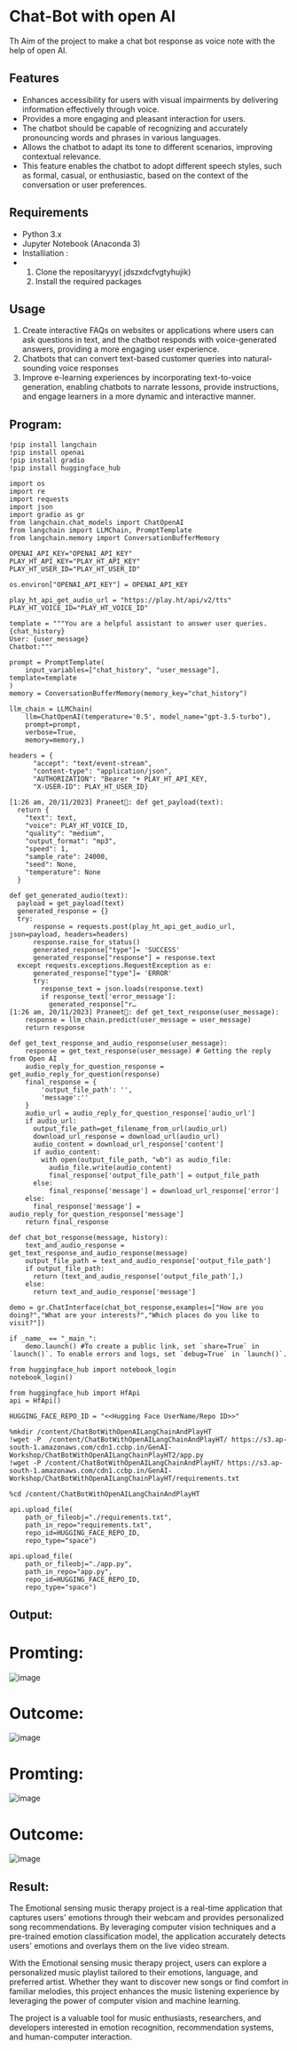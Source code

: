 # Chat-Bot with open AI
Th Aim of the project to make a chat bot response as voice note with the help of open AI.

## Features

- Enhances accessibility for users with visual impairments by delivering information effectively through voice.
- Provides a more engaging and pleasant interaction for users.
- The chatbot should be capable of recognizing and accurately pronouncing words and phrases in various languages.
- Allows the chatbot to adapt its tone to different scenarios, improving contextual relevance.
- This feature enables the chatbot to adopt different speech styles, such as formal, casual, or enthusiastic, based on the context of the conversation or user preferences.

## Requirements

- Python 3.x
- Jupyter Notebook (Anaconda 3)
-  Installiation :
-  1.	Clone the repositaryyy( jdszxdcfvgtyhujik)
   2.	Install the required packages

## Usage

1. Create interactive FAQs on websites or applications where users can ask questions in text, and the chatbot responds with voice-generated answers, providing a more engaging user experience.
2. Chatbots that can convert text-based customer queries into natural-sounding voice responses
3. Improve e-learning experiences by incorporating text-to-voice generation, enabling chatbots to narrate lessons, provide instructions, and engage learners in a more dynamic and interactive manner.

## Program:

```
!pip install langchain
!pip install openai
!pip install gradio
!pip install huggingface_hub

import os
import re
import requests
import json
import gradio as gr
from langchain.chat_models import ChatOpenAI
from langchain import LLMChain, PromptTemplate
from langchain.memory import ConversationBufferMemory

OPENAI_API_KEY="OPENAI_API_KEY"
PLAY_HT_API_KEY="PLAY_HT_API_KEY"
PLAY_HT_USER_ID="PLAY_HT_USER_ID"

os.environ["OPENAI_API_KEY"] = OPENAI_API_KEY

play_ht_api_get_audio_url = "https://play.ht/api/v2/tts"
PLAY_HT_VOICE_ID="PLAY_HT_VOICE_ID"

template = """You are a helpful assistant to answer user queries.
{chat_history}
User: {user_message}
Chatbot:"""

prompt = PromptTemplate(
    input_variables=["chat_history", "user_message"], template=template
)
memory = ConversationBufferMemory(memory_key="chat_history")

llm_chain = LLMChain(
    llm=ChatOpenAI(temperature='0.5', model_name="gpt-3.5-turbo"),
    prompt=prompt,
    verbose=True,
    memory=memory,)

headers = {
      "accept": "text/event-stream",
      "content-type": "application/json",
      "AUTHORIZATION": "Bearer "+ PLAY_HT_API_KEY,
      "X-USER-ID": PLAY_HT_USER_ID}

[1:26 am, 20/11/2023] Praneet💫: def get_payload(text):
  return {
    "text": text,
    "voice": PLAY_HT_VOICE_ID,
    "quality": "medium",
    "output_format": "mp3",
    "speed": 1,
    "sample_rate": 24000,
    "seed": None,
    "temperature": None
  }

def get_generated_audio(text):
  payload = get_payload(text)
  generated_response = {}
  try:
      response = requests.post(play_ht_api_get_audio_url, json=payload, headers=headers)
      response.raise_for_status()
      generated_response["type"]= 'SUCCESS'
      generated_response["response"] = response.text
  except requests.exceptions.RequestException as e:
      generated_response["type"]= 'ERROR'
      try:
        response_text = json.loads(response.text)
        if response_text['error_message']:
          generated_response["r…
[1:26 am, 20/11/2023] Praneet💫: def get_text_response(user_message):
    response = llm_chain.predict(user_message = user_message)
    return response

def get_text_response_and_audio_response(user_message):
    response = get_text_response(user_message) # Getting the reply from Open AI
    audio_reply_for_question_response = get_audio_reply_for_question(response)
    final_response = {
        'output_file_path': '',
        'message':''
    }
    audio_url = audio_reply_for_question_response['audio_url']
    if audio_url:
      output_file_path=get_filename_from_url(audio_url)
      download_url_response = download_url(audio_url)
      audio_content = download_url_response['content']
      if audio_content:
        with open(output_file_path, "wb") as audio_file:
          audio_file.write(audio_content)
          final_response['output_file_path'] = output_file_path
      else:
          final_response['message'] = download_url_response['error']
    else:
      final_response['message'] = audio_reply_for_question_response['message']
    return final_response

def chat_bot_response(message, history):
    text_and_audio_response = get_text_response_and_audio_response(message)
    output_file_path = text_and_audio_response['output_file_path']
    if output_file_path:
      return (text_and_audio_response['output_file_path'],)
    else:
      return text_and_audio_response['message']

demo = gr.ChatInterface(chat_bot_response,examples=["How are you doing?","What are your interests?","Which places do you like to visit?"])

if _name_ == "_main_":
    demo.launch() #To create a public link, set `share=True` in `launch()`. To enable errors and logs, set `debug=True` in `launch()`.

from huggingface_hub import notebook_login
notebook_login()

from huggingface_hub import HfApi
api = HfApi()

HUGGING_FACE_REPO_ID = "<<Hugging Face UserName/Repo ID>>"

%mkdir /content/ChatBotWithOpenAILangChainAndPlayHT
!wget -P  /content/ChatBotWithOpenAILangChainAndPlayHT/ https://s3.ap-south-1.amazonaws.com/cdn1.ccbp.in/GenAI-Workshop/ChatBotWithOpenAILangChainPlayHT2/app.py
!wget -P /content/ChatBotWithOpenAILangChainAndPlayHT/ https://s3.ap-south-1.amazonaws.com/cdn1.ccbp.in/GenAI-Workshop/ChatBotWithOpenAILangChainPlayHT/requirements.txt

%cd /content/ChatBotWithOpenAILangChainAndPlayHT

api.upload_file(
    path_or_fileobj="./requirements.txt",
    path_in_repo="requirements.txt",
    repo_id=HUGGING_FACE_REPO_ID,
    repo_type="space")

api.upload_file(
    path_or_fileobj="./app.py",
    path_in_repo="app.py",
    repo_id=HUGGING_FACE_REPO_ID,
    repo_type="space")
```
## Output:

# Promting:
![image](https://github.com/parsh2004/Chat-Bot/assets/95388047/8874a3fc-86d3-417e-827a-e509ef392fa6)
# Outcome:
![image](https://github.com/parsh2004/Chat-Bot/assets/95388047/e168020e-927c-4f71-bdb9-66077244b404)

# Promting:
![image](https://github.com/parsh2004/Chat-Bot/assets/95388047/b457fcaa-eba9-4959-811a-dda681db3e5d)
# Outcome:
![image](https://github.com/parsh2004/Chat-Bot/assets/95388047/db479dea-6511-4592-91b2-de97945d1a10)

## Result:

The Emotional sensing music therapy project is a real-time application that captures users' emotions through their webcam and provides personalized song recommendations. By leveraging computer vision techniques and a pre-trained emotion classification model, the application accurately detects users' emotions and overlays them on the live video stream.

With the Emotional sensing music therapy project, users can explore a personalized music playlist tailored to their emotions, language, and preferred artist. Whether they want to discover new songs or find comfort in familiar melodies, this project enhances the music listening experience by leveraging the power of computer vision and machine learning.

The project is a valuable tool for music enthusiasts, researchers, and developers interested in emotion recognition, recommendation systems, and human-computer interaction.


